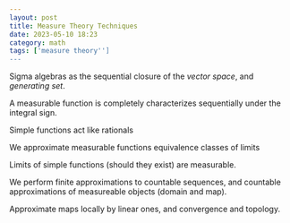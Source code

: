 ```yaml
---
layout: post
title: Measure Theory Techniques
date: 2023-05-10 18:23
category: math
tags: ['measure theory'']
---
```

Sigma algebras as the sequential closure of the *vector space*, and *generating set*.

A measurable function is completely characterizes sequentially under the integral sign.

Simple functions act like rationals

We approximate measurable functions equivalence classes of limits

Limits of simple functions (should they exist) are measurable.

We perform finite approximations to countable sequences, and countable approximations of measureable objects (domain and map).

Approximate maps locally by linear ones, and convergence and topology.

